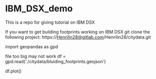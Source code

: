 # IBM_DSX_demo
This is a repo for giving tutorial on IBM DSX

If you want to get building footprints working on IBM DSX
git clone the following project:
https://Henrilin28@gitlab.com/Henrilin28/citydata.git

import geopandas as gpd


file too big may not work
df = gpd.read('./citydata/bluiding_footprints.geojson')

df.plot()
